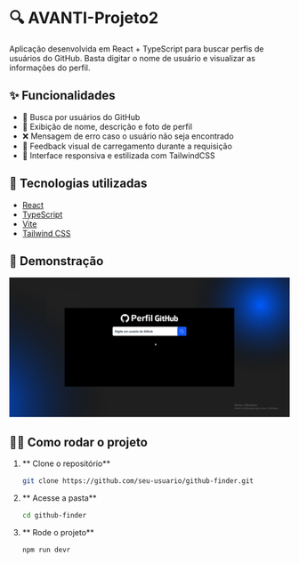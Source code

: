 # 🔍 AVANTI-Projeto2

Aplicação desenvolvida em React + TypeScript para buscar perfis de usuários do GitHub. Basta digitar o nome de usuário e visualizar as informações do perfil.

## ✨ Funcionalidades

- 🔎 Busca por usuários do GitHub
- 📄 Exibição de nome, descrição e foto de perfil
- ❌ Mensagem de erro caso o usuário não seja encontrado
- 💬 Feedback visual de carregamento durante a requisição
- 🎨 Interface responsiva e estilizada com TailwindCSS

## 🚀 Tecnologias utilizadas

- [React](https://reactjs.org/)
- [TypeScript](https://www.typescriptlang.org/)
- [Vite](https://vitejs.dev/)
- [Tailwind CSS](https://tailwindcss.com/)

## 📸 Demonstração

![Demo](./public/demo.gif)

## 🧑‍💻 Como rodar o projeto

1. ** Clone o repositório**
	```bash
	git clone https://github.com/seu-usuario/github-finder.git

1. ** Acesse a pasta**
	```bash
	cd github-finder

1. ** Rode o projeto**
	```bash
	npm run devr